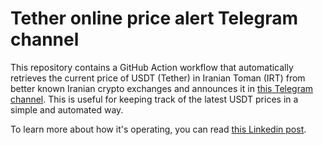 # Tether online price alert Telegram channel
This repository contains a GitHub Action workflow that automatically retrieves the current price of USDT (Tether) in Iranian Toman (IRT) from better known Iranian crypto exchanges and announces it in [this Telegram channel](https://t.me/tether_online_price). This is useful for keeping track of the latest USDT prices in a simple and automated way.

To learn more about how it's operating, you can read [this Linkedin post](https://www.linkedin.com/feed/update/urn:li:activity:7219632600544423936/).
